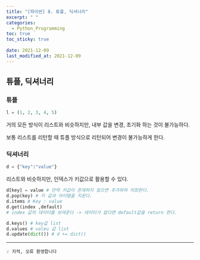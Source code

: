 ```yaml
---
title: "[파이썬] 8. 튜플, 딕셔너리"
excerpt: " "
categories:
  - Python_Programming
toc: true
toc_sticky: true
 
date: 2021-12-09
last_modified_at: 2021-12-09
---
```


## 튜플, 딕셔너리


### 튜플

```python
l = (1, 2, 3, 4, 5)
```

거의 모든 방식이 리스트와 비슷하지만, 내부 값을 변경, 초기화 하는 것이 불가능하다.

보통 리스트를 리턴할 때 튜플 방식으로 리턴되어 변경이 불가능하게 한다.

### 딕셔너리


```python
d = {"key":"value"}
```

리스트와 비슷하지만, 인덱스가 키값으로 활용할 수 있다.

```python
d[key] = value # 만약 키값이 존재하지 않으면 추가하여 저장한다.
d.pop(key) # 키 값과 아이템을 지운다.
d.items # Key : value
d.get(index ,default) 
# index 값의 데이터를 보여준다 -> 데이터가 없다면 default값을 return 한다.

d.keys() # key값 list 
d.values # valeu 값 list
d.update(dict()) # d += dict()
```

---
```
💡 지적, 오류 환영합니다
```